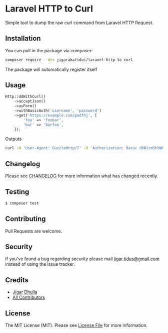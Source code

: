 # Laravel HTTP to Curl

Simple tool to dump the raw curl command from Laravel HTTP Request.

## Installation

You can pull in the package via composer:

``` bash
composer require --dev jigarakatidus/laravel-http-to-curl
```

The package will automatically register itself

## Usage

```php
Http::ddWithCurl()
    ->acceptJson()
    ->asForm()
    ->withBasicAuth('username', 'password')
    ->get('https://example.com/padfhj', [
        'foo' => 'foobar',
        'bar' => 'barfoo',
    ]);
```

Outputs

```bash
curl -H 'User-Agent: GuzzleHttp/7' -H 'Authorization: Basic dXNlcm5hbWU6cGFzc3dvcmQ=' -H 'Host: example.com' -H 'Accept: application/json' -H 'Content-Type: application/x-www-form-urlencoded' -X 'GET' 'https://example.com/padfhj?foo=foobar&bar=barfoo'
```

## Changelog

Please see [CHANGELOG](CHANGELOG.md) for more information what has changed recently.

## Testing

``` bash
$ composer test
```

## Contributing

Pull Requests are welcome.

## Security

If you've found a bug regarding security please mail [jigar.tidus@gmail.com](mailto:jigar.tidus@gmail.com) instead of using the issue tracker.

## Credits

- [Jigar Dhulla](https://github.com/jigarakatidus)
- [All Contributors](../../contributors)

## License

The MIT License (MIT). Please see [License File](LICENSE.md) for more information.
